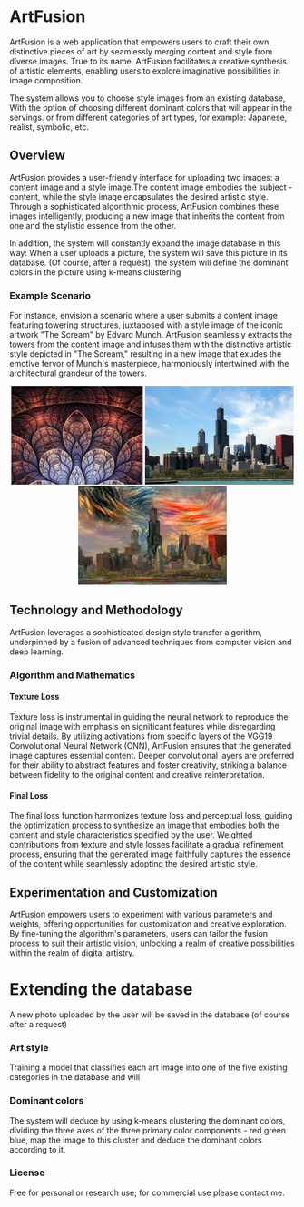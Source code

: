 # ArtFusion

ArtFusion is a web application that empowers users to craft their own distinctive pieces of art by seamlessly merging
content and style from diverse images. True to its name, ArtFusion facilitates a creative synthesis of artistic
elements,
enabling users to explore imaginative possibilities in image composition.

The system allows you to choose style images from an existing database,
With the option of choosing different dominant colors that will appear in the servings.
or from different categories of art types, for example: Japanese, realist, symbolic, etc.

## Overview

ArtFusion provides a user-friendly interface for uploading two images: a content image and a style image.The content
image embodies the subject - content, while the style image encapsulates the desired artistic style. Through a
sophisticated algorithmic process, ArtFusion combines these images intelligently, producing a new image that inherits
the content from one and the stylistic essence from the other.

In addition, the system will constantly expand the image database in this way:
When a user uploads a picture, the system will save this picture in its database. (Of course, after a request), the
system will define the dominant colors in the picture using k-means clustering

### Example Scenario

For instance, envision a scenario where a user submits a content image featuring towering structures, juxtaposed with a
style image of the iconic artwork "The Scream" by Edvard Munch. ArtFusion seamlessly extracts the towers from the
content image and infuses them with the distinctive artistic style depicted in "The Scream," resulting in a new image
that exudes the emotive fervor of Munch's masterpiece, harmoniously intertwined with the architectural grandeur of the
towers.

<div align='center'>
  <img src='images/inputs/style/patterned_leaves.jpg' height='174px'>
  <img src='images/inputs/content/chicago.jpg' height="174px">
  <img src='images/outputs/generated_chicago.jpg' height="174px">
  <br>

[//]: # (  <img src='images/styles/the_scream.jpg' height='174px'>)

[//]: # (  <img src='images/outputs/chicago_scream.jpg' height="174px">)

[//]: # (  <img src='images/outputs/chicago_mosaic.jpg' height="174px">)


[//]: # (  <br>)

[//]: # (  <img src='images/styles/feathers.jpg' height='173px'>)

[//]: # (  <img src='images/outputs/chicago_feathers.jpg' height="173px">)

[//]: # (  <img src='images/outputs/chicago_muse.jpg' height="173px">)

</div>

## Technology and Methodology

ArtFusion leverages a sophisticated design style transfer algorithm, underpinned by a fusion of advanced techniques from
computer vision and deep learning.

### Algorithm and Mathematics

#### Texture Loss

Texture loss is instrumental in guiding the neural network to reproduce the original image with emphasis on significant
features while disregarding trivial details. By utilizing activations from specific layers of the VGG19 Convolutional
Neural Network (CNN), ArtFusion ensures that the generated image captures essential content. Deeper convolutional layers
are preferred for their ability to abstract features and foster creativity,
striking a balance between fidelity to the original content and creative reinterpretation.

#### Final Loss

The final loss function harmonizes texture loss and perceptual loss, guiding the optimization process to synthesize an
image that embodies both the content and style characteristics specified by the user. Weighted contributions from
texture and style losses facilitate a gradual refinement process, ensuring that the generated image faithfully captures
the essence of the content while seamlessly adopting the desired artistic style.

## Experimentation and Customization

ArtFusion empowers users to experiment with various parameters and weights, offering opportunities for customization and
creative exploration. By fine-tuning the algorithm's parameters, users can tailor the fusion process to suit their
artistic vision, unlocking a realm of creative possibilities within the realm of digital artistry.

# Extending the database

A new photo uploaded by the user will be saved in the database (of course after a request)

### Art style

Training a model that classifies each art image into one of the five existing categories in the database
and will 

### Dominant colors

The system will deduce by using k-means clustering the dominant colors, dividing the three axes of the three primary
color components - red green blue, map the image to this cluster and deduce the dominant colors according to it.


### License

Free for personal or research use; for commercial use please contact me.